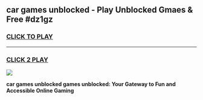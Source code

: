 
## car games unblocked - Play Unblocked Gmaes & Free #dz1gz
<h3>
<a href="https://premium.freeplayer.one?title=car_games_unblocked&ref=03M">CLICK TO PLAY</a></h3>
<hr>

<h3>
<a href="https://premium.freeplayer.one?title=car_games_unblocked&ref=03M">CLICK 2 PLAY</a>
  
</h3>

<a href="https://premium.freeplayer.one?title=car_games_unblocked&ref=03M"><img src="https://clearcache.store/games.png"></a>


**car games unblocked games unblocked: Your Gateway to Fun and Accessible Online Gaming**
